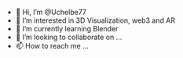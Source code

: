- 👋 Hi, I’m @UcheIbe77
- 👀 I’m interested in 3D Visualization, web3 and AR
- 🌱 I’m currently learning Blender
- 💞️ I’m looking to collaborate on ...
- 📫 How to reach me ...

<!---
UcheIbe77/UcheIbe77 is a ✨ special ✨ repository because its `README.md` (this file) appears on your GitHub profile.
You can click the Preview link to take a look at your changes.
--->
